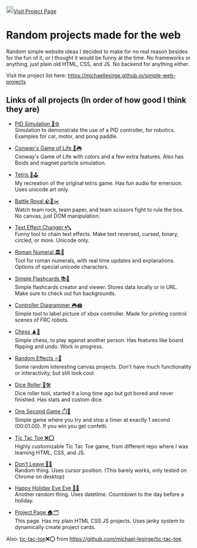 <a href="https://michaellesirge.github.io/simple-web-projects/"><img src="https://github.com/michael-lesirge/simple-web-projects/assets/100492377/62bc38b9-1fa9-421d-93dc-041814e77ed0" alt="" width=20>Visit Project Page</a>

# Random projects made for the web
Random simple website ideas I decided to make for no real reason besides for the fun of it, or I thought it would be funny at the time. No frameworks or anything, just plain old HTML, CSS, and JS. No backend for anything either.

Visit the project list here: https://michaellesirge.github.io/simple-web-projects

## Links of all projects (In order of how good I think they are)
- [PID Simulation 🤖⚙️](https://michaellesirge.github.io/simple-web-projects/pid-demo)  
  Simulation to demonstrate the use of a PID controller, for robotics. Examples for car, motor, and pong paddle.

- [Conway's Game of Life 🧬🎮](https://michaellesirge.github.io/simple-web-projects/conway)  
  Conway's Game of Life with colors and a few extra features. Also has Boids and magnet particle simulation.

- [Tetris 🧩🕹️](https://michaellesirge.github.io/simple-web-projects/tetris)  
  My recreation of the original tetris game. Has fun audio for emersion. Uses unicode art only.

- [Battle Royal 🪨📃✂️](https://michaellesirge.github.io/simple-web-projects/rock-paper-scissors-battle)  
  Watch team rock, team paper, and team scissors fight to rule the box. No canvas, just DOM manipulation.

- [Text Effect Changer 🌀🔤](https://michaellesirge.github.io/simple-web-projects/text-changer)  
  Funny tool to chain text effects. Make text reversed, cursed, binary, circled, or more. Unicode only.

- [Roman Numeral 🏛️🔢](https://michaellesirge.github.io/simple-web-projects/roman-numerals)  
  Tool for roman numerals, with real time updates and explanations. Options of special unicode characters.

- [Simple Flashcards 📚🔖](https://michaellesirge.github.io/simple-web-projects/flashcards)  
  Simple flashcards creator and viewer. Stores data locally or in URL. Make sure to check out fun backgrounds.

- [Controller Diagrammer 🎮🖨️](https://michaellesirge.github.io/simple-web-projects/xbox-diagram-maker)  
  Simple tool to label picture of xbox controller. Made for printing control scenes of FRC robots.

- [Chess ♟️🎯](https://michaellesirge.github.io/simple-web-projects/chess)  
  Simple chess, to play against another person. Has features like board flipping and undo. Work in progress.

- [Random Effects ⭐🎨](https://michaellesirge.github.io/simple-web-projects/fancy-effects)  
  Some random interesting canvas projects. Don't have much functionality or interactivity, but still look cool.

- [Dice Roller 🎲🛠️](https://michaellesirge.github.io/simple-web-projects/customisable-dice-roller)  
  Dice roller tool, started it a long time ago but got bored and never finished. Has stats and custom dice.

- [One Second Game ⏱️🎯](https://michaellesirge.github.io/simple-web-projects/one-second)  
  Simple game where you try and stop a timer at exactly 1 second (00:01.00). If you win you get confetti.

- [Tic Tac Toe ❌⭕](https://raw.githack.com/michaellesirge/tic-tac-toe/main/HTML-CSS-JS/)  
  Highly customizable Tic Tac Toe game, from different repo where I was learning HTML, CSS, and JS.

- [Don't Leave 🚪😈](https://michaellesirge.github.io/simple-web-projects/dont-leave)  
  Random thing. Uses cursor position. (This barely works, only tested on Chrome on desktop)

- [Happy Holiday Eve Eve 🎄🎉](https://michaellesirge.github.io/simple-web-projects/happy-holiday-eve)  
  Another random thing. Uses datetime. Countdown to the day before a holiday.

- [Project Page 🏠🗂️](https://michaellesirge.github.io/simple-web-projects/)  
  This page. Has my plain HTML CSS JS projects. Uses janky system to dynamically create project cards.

   
Also: [tic-tac-toe](https://rawcdn.githack.com/MichaelLesirge/tic-tac-toe/7d96fd7f23d97e7e10e891aaffbb45ec3ec6f473/HTML-CSS-JS/index.html)❌⭕ from https://github.com/michael-lesirge/tic-tac-toe.
